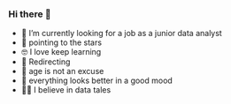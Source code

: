 ### Hi there 👋


- 🔭 I’m currently looking for a job as a junior data analyst
- :rocket: pointing to the stars
- :nerd_face: I love keep learning
- :dizzy: Redirecting
- :turtle: age is not an excuse
- :clown_face: everything looks better in a good mood
- :fairy_woman: I believe in data tales

